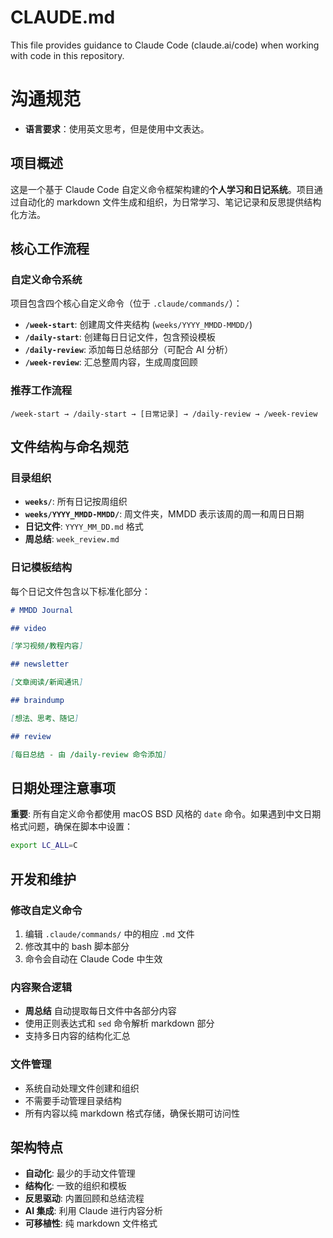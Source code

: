 # CLAUDE.md

This file provides guidance to Claude Code (claude.ai/code) when working with code in this repository.

# 沟通规范

- **语言要求**：使用英文思考，但是使用中文表达。

## 项目概述

这是一个基于 Claude Code 自定义命令框架构建的**个人学习和日记系统**。项目通过自动化的 markdown 文件生成和组织，为日常学习、笔记记录和反思提供结构化方法。

## 核心工作流程

### 自定义命令系统

项目包含四个核心自定义命令（位于 `.claude/commands/`）：

- **`/week-start`**: 创建周文件夹结构 (`weeks/YYYY_MMDD-MMDD/`)
- **`/daily-start`**: 创建每日日记文件，包含预设模板
- **`/daily-review`**: 添加每日总结部分（可配合 AI 分析）
- **`/week-review`**: 汇总整周内容，生成周度回顾

### 推荐工作流程

```
/week-start → /daily-start → [日常记录] → /daily-review → /week-review
```

## 文件结构与命名规范

### 目录组织

- **`weeks/`**: 所有日记按周组织
- **`weeks/YYYY_MMDD-MMDD/`**: 周文件夹，MMDD 表示该周的周一和周日日期
- **日记文件**: `YYYY_MM_DD.md` 格式
- **周总结**: `week_review.md`

### 日记模板结构

每个日记文件包含以下标准化部分：

```markdown
# MMDD Journal

## video

[学习视频/教程内容]

## newsletter

[文章阅读/新闻通讯]

## braindump

[想法、思考、随记]

## review

[每日总结 - 由 /daily-review 命令添加]
```

## 日期处理注意事项

**重要**: 所有自定义命令都使用 macOS BSD 风格的 `date` 命令。如果遇到中文日期格式问题，确保在脚本中设置：

```bash
export LC_ALL=C
```

## 开发和维护

### 修改自定义命令

1. 编辑 `.claude/commands/` 中的相应 `.md` 文件
2. 修改其中的 bash 脚本部分
3. 命令会自动在 Claude Code 中生效

### 内容聚合逻辑

- **周总结** 自动提取每日文件中各部分内容
- 使用正则表达式和 `sed` 命令解析 markdown 部分
- 支持多日内容的结构化汇总

### 文件管理

- 系统自动处理文件创建和组织
- 不需要手动管理目录结构
- 所有内容以纯 markdown 格式存储，确保长期可访问性

## 架构特点

- **自动化**: 最少的手动文件管理
- **结构化**: 一致的组织和模板
- **反思驱动**: 内置回顾和总结流程
- **AI 集成**: 利用 Claude 进行内容分析
- **可移植性**: 纯 markdown 文件格式
